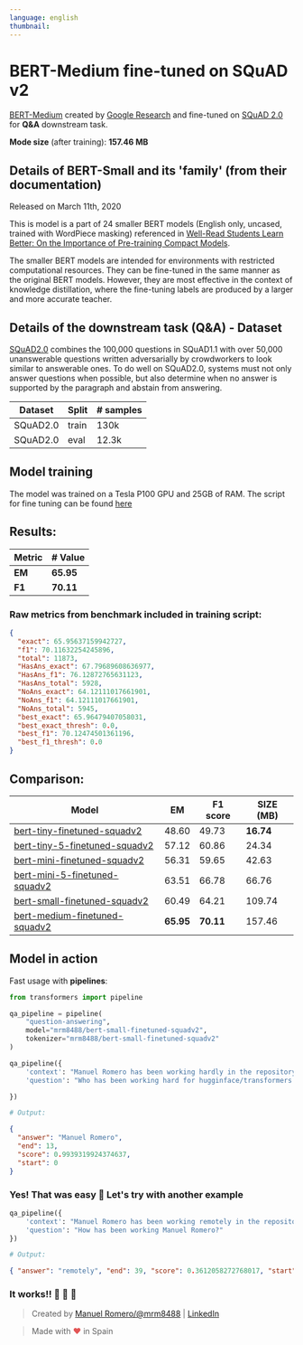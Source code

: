 ```yaml
---
language: english
thumbnail:
---
```


# BERT-Medium fine-tuned on SQuAD v2

[BERT-Medium](https://github.com/google-research/bert/) created by [Google Research](https://github.com/google-research) and fine-tuned on [SQuAD 2.0](https://rajpurkar.github.io/SQuAD-explorer/) for **Q&A** downstream task.

**Mode size** (after training): **157.46 MB**

## Details of BERT-Small and its 'family' (from their documentation)

Released on March 11th, 2020

This is model is a part of 24 smaller BERT models (English only, uncased, trained with WordPiece masking) referenced in [Well-Read Students Learn Better: On the Importance of Pre-training Compact Models](https://arxiv.org/abs/1908.08962).

The smaller BERT models are intended for environments with restricted computational resources. They can be fine-tuned in the same manner as the original BERT models. However, they are most effective in the context of knowledge distillation, where the fine-tuning labels are produced by a larger and more accurate teacher.

## Details of the downstream task (Q&A) - Dataset

[SQuAD2.0](https://rajpurkar.github.io/SQuAD-explorer/) combines the 100,000 questions in SQuAD1.1 with over 50,000 unanswerable questions written adversarially by crowdworkers to look similar to answerable ones. To do well on SQuAD2.0, systems must not only answer questions when possible, but also determine when no answer is supported by the paragraph and abstain from answering.

| Dataset  | Split | # samples |
| -------- | ----- | --------- |
| SQuAD2.0 | train | 130k      |
| SQuAD2.0 | eval  | 12.3k     |

## Model training

The model was trained on a Tesla P100 GPU and 25GB of RAM.
The script for fine tuning can be found [here](https://github.com/huggingface/transformers/blob/master/examples/run_squad.py)

## Results:

| Metric | # Value   |
| ------ | --------- |
| **EM** | **65.95** |
| **F1** | **70.11** |

### Raw metrics from benchmark included in training script:

```json
{
  "exact": 65.95637159942727,
  "f1": 70.11632254245896,
  "total": 11873,
  "HasAns_exact": 67.79689608636977,
  "HasAns_f1": 76.12872765631123,
  "HasAns_total": 5928,
  "NoAns_exact": 64.12111017661901,
  "NoAns_f1": 64.12111017661901,
  "NoAns_total": 5945,
  "best_exact": 65.96479407058031,
  "best_exact_thresh": 0.0,
  "best_f1": 70.12474501361196,
  "best_f1_thresh": 0.0
}
```

## Comparison:

| Model                                                                                         | EM        | F1 score  | SIZE (MB) |
| --------------------------------------------------------------------------------------------- | --------- | --------- | --------- |
| [bert-tiny-finetuned-squadv2](https://huggingface.co/mrm8488/bert-tiny-finetuned-squadv2)     | 48.60     | 49.73     | **16.74** |
| [bert-tiny-5-finetuned-squadv2](https://huggingface.co/mrm8488/bert-tiny-5-finetuned-squadv2) | 57.12     | 60.86     | 24.34     |
| [bert-mini-finetuned-squadv2](https://huggingface.co/mrm8488/bert-mini-finetuned-squadv2)     | 56.31     | 59.65     | 42.63     |
| [bert-mini-5-finetuned-squadv2](https://huggingface.co/mrm8488/bert-mini-5-finetuned-squadv2) | 63.51     | 66.78     | 66.76     |
| [bert-small-finetuned-squadv2](https://huggingface.co/mrm8488/bert-small-finetuned-squadv2)   | 60.49     | 64.21     | 109.74    |
| [bert-medium-finetuned-squadv2](https://huggingface.co/mrm8488/bert-medium-finetuned-squadv2) | **65.95** | **70.11** | 157.46    |

## Model in action

Fast usage with **pipelines**:

```python
from transformers import pipeline

qa_pipeline = pipeline(
    "question-answering",
    model="mrm8488/bert-small-finetuned-squadv2",
    tokenizer="mrm8488/bert-small-finetuned-squadv2"
)

qa_pipeline({
    'context': "Manuel Romero has been working hardly in the repository hugginface/transformers lately",
    'question': "Who has been working hard for hugginface/transformers lately?"

})

# Output:
```

```json
{
  "answer": "Manuel Romero",
  "end": 13,
  "score": 0.9939319924374637,
  "start": 0
}
```

### Yes! That was easy 🎉 Let's try with another example

```python
qa_pipeline({
    'context': "Manuel Romero has been working remotely in the repository hugginface/transformers lately",
    'question': "How has been working Manuel Romero?"
})

# Output:
```

```json
{ "answer": "remotely", "end": 39, "score": 0.3612058272768017, "start": 31 }
```

### It works!! 🎉 🎉 🎉

> Created by [Manuel Romero/@mrm8488](https://twitter.com/mrm8488) | [LinkedIn](https://www.linkedin.com/in/manuel-romero-cs/)

> Made with <span style="color: #e25555;">&hearts;</span> in Spain
